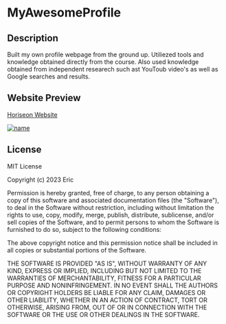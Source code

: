 # MyAwesomeProfile

## Description
Built my own profile webpage from the ground up. Utiliezed tools and knowledge obtained directly from the course. Also used knowledge obtained from independent researech such ast YouToub video's as well as Google searches and results.

## Website Preview





[Horiseon Website](https://esbev.github.io/challenge-week-1/)

[![name](assets/images/horiseon.jpg)](https://esbev.github.io/challenge-week-1/)


## License

MIT License

Copyright (c) 2023 Eric

Permission is hereby granted, free of charge, to any person obtaining a copy
of this software and associated documentation files (the "Software"), to deal
in the Software without restriction, including without limitation the rights
to use, copy, modify, merge, publish, distribute, sublicense, and/or sell
copies of the Software, and to permit persons to whom the Software is
furnished to do so, subject to the following conditions:

The above copyright notice and this permission notice shall be included in all
copies or substantial portions of the Software.

THE SOFTWARE IS PROVIDED "AS IS", WITHOUT WARRANTY OF ANY KIND, EXPRESS OR
IMPLIED, INCLUDING BUT NOT LIMITED TO THE WARRANTIES OF MERCHANTABILITY,
FITNESS FOR A PARTICULAR PURPOSE AND NONINFRINGEMENT. IN NO EVENT SHALL THE
AUTHORS OR COPYRIGHT HOLDERS BE LIABLE FOR ANY CLAIM, DAMAGES OR OTHER
LIABILITY, WHETHER IN AN ACTION OF CONTRACT, TORT OR OTHERWISE, ARISING FROM,
OUT OF OR IN CONNECTION WITH THE SOFTWARE OR THE USE OR OTHER DEALINGS IN THE
SOFTWARE.
